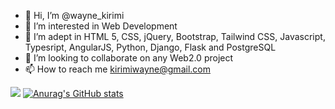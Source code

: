 - 👋 Hi, I’m @wayne_kirimi
- 👀 I’m interested in Web Development
- 🌱 I’m adept in HTML 5, CSS, jQuery, Bootstrap, Tailwind CSS, Javascript, Typesript, AngularJS, Python, Django, Flask and PostgreSQL
- 💞️ I’m looking to collaborate on any Web2.0 project
- 📫 How to reach me kirimiwayne@gmail.com

![](https://komarev.com/ghpvc/?username=waynemorphic)
[![Anurag's GitHub stats](https://github-readme-stats.vercel.app/api?username=waynemorphic)](https://github.com/anuraghazra/github-readme-stats)
<!---
waynemorphic/waynemorphic is a ✨ special ✨ repository because its `README.md` (this file) appears on your GitHub profile.
You can click the Preview link to take a look at your changes.
--->
